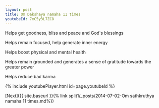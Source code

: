 ```yaml
---
layout: post
title: Om Dakshaya namaha 11 times
youtubeId: 7xC5y3L7ZC8
---
```

 
 
Helps get goodness, bliss and peace and God's blessings
 
Helps remain focused, help generate inner energy 
 
Helps boost physical and mental health 
 
Helps remain grounded and generates a sense of gratitude towards the greater power 
 
Helps reduce bad karma
 
 
 
 


{% include youtubePlayer.html id=page.youtubeId %}
 
[Next]({{ site.baseurl }}{% link  split1/_posts/2014-07-02-Om sathkruthya namaha 11 times.md%})
 
